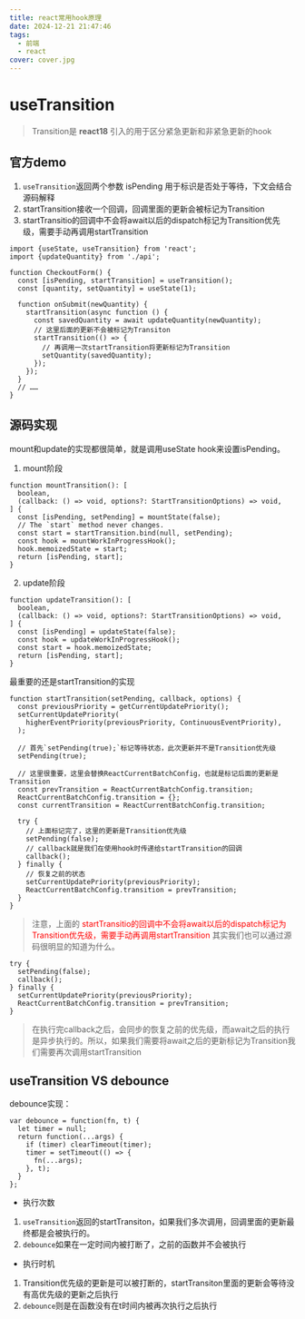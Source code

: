 ```yaml
---
title: react常用hook原理
date: 2024-12-21 21:47:46
tags:
  - 前端
  - react
cover: cover.jpg
---
```


# useTransition
> Transition是 **react18** 引入的用于区分紧急更新和非紧急更新的hook

## 官方demo
1. `useTransition`返回两个参数 isPending 用于标识是否处于等待，下文会结合源码解释
2. startTransition接收一个回调，回调里面的更新会被标记为Transition
3. startTransitio的回调中不会将await以后的dispatch标记为Transition优先级，需要手动再调用startTransition
```
import {useState, useTransition} from 'react';
import {updateQuantity} from './api';

function CheckoutForm() {
  const [isPending, startTransition] = useTransition();
  const [quantity, setQuantity] = useState(1);

  function onSubmit(newQuantity) {
    startTransition(async function () {
      const savedQuantity = await updateQuantity(newQuantity);
      // 这里后面的更新不会被标记为Transiton
      startTransition(() => {
        // 再调用一次startTransition将更新标记为Transition
        setQuantity(savedQuantity);
      });
    });
  }
  // ……
}
```

## 源码实现
mount和update的实现都很简单，就是调用useState hook来设置isPending。
1. mount阶段
```
function mountTransition(): [
  boolean,
  (callback: () => void, options?: StartTransitionOptions) => void,
] {
  const [isPending, setPending] = mountState(false);
  // The `start` method never changes.
  const start = startTransition.bind(null, setPending);
  const hook = mountWorkInProgressHook();
  hook.memoizedState = start;
  return [isPending, start];
}
```
2. update阶段
```
function updateTransition(): [
  boolean,
  (callback: () => void, options?: StartTransitionOptions) => void,
] {
  const [isPending] = updateState(false);
  const hook = updateWorkInProgressHook();
  const start = hook.memoizedState;
  return [isPending, start];
}
```

最重要的还是startTransition的实现
```
function startTransition(setPending, callback, options) {
  const previousPriority = getCurrentUpdatePriority();
  setCurrentUpdatePriority(
    higherEventPriority(previousPriority, ContinuousEventPriority),
  );

  // 首先`setPending(true);`标记等待状态，此次更新并不是Transition优先级
  setPending(true);

  // 这里很重要，这里会替换ReactCurrentBatchConfig，也就是标记后面的更新是Transition
  const prevTransition = ReactCurrentBatchConfig.transition;
  ReactCurrentBatchConfig.transition = {};
  const currentTransition = ReactCurrentBatchConfig.transition;

  try {
    // 上面标记完了，这里的更新是Transition优先级
    setPending(false);
    // callback就是我们在使用hook时传递给startTransition的回调
    callback();
  } finally {
    // 恢复之前的状态
    setCurrentUpdatePriority(previousPriority);
    ReactCurrentBatchConfig.transition = prevTransition;
  }
}
```
> 注意，上面的 <span style="color: red;">startTransitio的回调中不会将await以后的dispatch标记为Transition优先级，需要手动再调用startTransition</span> 其实我们也可以通过源码很明显的知道为什么。
```
try {
  setPending(false);
  callback();
} finally {
  setCurrentUpdatePriority(previousPriority);
  ReactCurrentBatchConfig.transition = prevTransition;
}
```
> 在执行完callback之后，会同步的恢复之前的优先级，而await之后的执行是异步执行的。所以，如果我们需要将await之后的更新标记为Transition我们需要再次调用startTransition

## useTransition VS debounce
debounce实现：
```
var debounce = function(fn, t) {
  let timer = null;
  return function(...args) {
    if (timer) clearTimeout(timer);
    timer = setTimeout(() => {
      fn(...args);
    }, t);
  }
};
```
- 执行次数
1. `useTransition`返回的startTransiton，如果我们多次调用，回调里面的更新最终都是会被执行的。
2. `debounce`如果在一定时间内被打断了，之前的函数并不会被执行

- 执行时机
1. Transition优先级的更新是可以被打断的，startTransiton里面的更新会等待没有高优先级的更新之后执行
2. `debounce`则是在函数没有在t时间内被再次执行之后执行